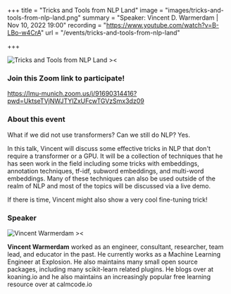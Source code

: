 +++
title = "Tricks and Tools from NLP Land"
image = "images/tricks-and-tools-from-nlp-land.png"
summary = "Speaker: Vincent D. Warmerdam | Nov 10, 2022 19:00"
recording = "https://www.youtube.com/watch?v=B-LBo-w4CrA"
url = "/events/tricks-and-tools-from-nlp-land"

+++

<!--more-->

![Tricks and Tools from NLP Land ><](/images/tricks-and-tools-from-nlp-land.png)

### Join this Zoom link to participate!
https://lmu-munich.zoom.us/j/91690314416?pwd=UktseTVjNWJTYlZxUFcwTGVzSmx3dz09


### About this event

What if we did not use transformers? Can we still do NLP? Yes. 

In this talk, Vincent will discuss some effective tricks in NLP that don't require a transformer or a GPU. It will be a collection of techniques that he has seen work in the field including some tricks with embeddings, annotation techniques, tf-idf, subword embeddings, and multi-word embeddings. Many of these techniques can also be used outside of the realm of NLP and most of the topics will be discussed via a live demo. 

If there is time, Vincent might also show a very cool fine-tuning trick!

### Speaker

![Vincent Warmerdam ><](/images/vincent-warmerdam.jpg)

**Vincent Warmerdam** worked as an engineer, consultant, researcher, team lead, and educator in the past. He currently works as a Machine Learning Engineer at Explosion. He also maintains many small open source packages, including many scikit-learn related plugins. He blogs over at koaning.io and he also maintains an increasingly popular free learning resource over at calmcode.io